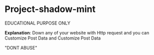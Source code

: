 # Project-shadow-mint
EDUCATIONAL PURPOSE ONLY

**Explanation**: Down any of your website with Http request and you can Customize Post Data and Customize Post Data

"DONT ABUSE"
